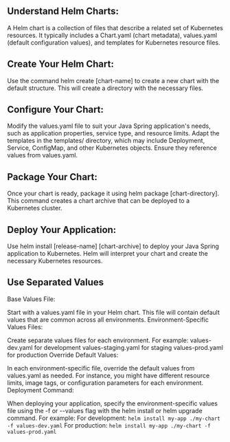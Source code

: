 ## Understand Helm Charts:

A Helm chart is a collection of files that describe a related set of Kubernetes resources. It typically includes a
Chart.yaml (chart metadata), values.yaml (default configuration values), and templates for Kubernetes resource files.

## Create Your Helm Chart:

Use the command helm create [chart-name] to create a new chart with the default structure. This will create a directory
with the necessary files.

## Configure Your Chart:

Modify the values.yaml file to suit your Java Spring application's needs, such as application properties, service type,
and resource limits.
Adapt the templates in the templates/ directory, which may include Deployment, Service, ConfigMap, and other Kubernetes
objects. Ensure they reference values from values.yaml.

## Package Your Chart:

Once your chart is ready, package it using helm package [chart-directory]. This command creates a chart archive that can
be deployed to a Kubernetes cluster.

## Deploy Your Application:

Use helm install [release-name] [chart-archive] to deploy your Java Spring application to Kubernetes. Helm will
interpret your chart and create the necessary Kubernetes resources.

## Use Separated Values

Base Values File:

Start with a values.yaml file in your Helm chart. This file will contain default values that are common across all
environments.
Environment-Specific Values Files:

Create separate values files for each environment. For example:
values-dev.yaml for development
values-staging.yaml for staging
values-prod.yaml for production
Override Default Values:

In each environment-specific file, override the default values from values.yaml as needed. For instance, you might have
different resource limits, image tags, or configuration parameters for each environment.
Deployment Command:

When deploying your application, specify the environment-specific values file using the -f or --values flag with the
helm install or helm upgrade command. For example:
For development: `helm install my-app ./my-chart -f values-dev.yaml`
For production: `helm install my-app ./my-chart -f values-prod.yaml`
